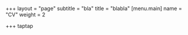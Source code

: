 +++
layout = "page"
subtitle = "bla"
title = "blabla"
[menu.main]
name = "CV"
weight = 2

+++
taptap